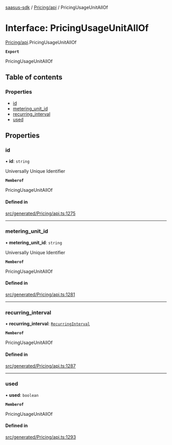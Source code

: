 [saasus-sdk](../README.md) / [Pricing/api](../modules/Pricing_api.md) / PricingUsageUnitAllOf

# Interface: PricingUsageUnitAllOf

[Pricing/api](../modules/Pricing_api.md).PricingUsageUnitAllOf

**`Export`**

PricingUsageUnitAllOf

## Table of contents

### Properties

- [id](Pricing_api.PricingUsageUnitAllOf.md#id)
- [metering\_unit\_id](Pricing_api.PricingUsageUnitAllOf.md#metering_unit_id)
- [recurring\_interval](Pricing_api.PricingUsageUnitAllOf.md#recurring_interval)
- [used](Pricing_api.PricingUsageUnitAllOf.md#used)

## Properties

### id

• **id**: `string`

Universally Unique Identifier

**`Memberof`**

PricingUsageUnitAllOf

#### Defined in

[src/generated/Pricing/api.ts:1275](https://github.com/saasus-platform/saasus-sdk-javascript/blob/6b95732/src/generated/Pricing/api.ts#L1275)

___

### metering\_unit\_id

• **metering\_unit\_id**: `string`

Universally Unique Identifier

**`Memberof`**

PricingUsageUnitAllOf

#### Defined in

[src/generated/Pricing/api.ts:1281](https://github.com/saasus-platform/saasus-sdk-javascript/blob/6b95732/src/generated/Pricing/api.ts#L1281)

___

### recurring\_interval

• **recurring\_interval**: [`RecurringInterval`](../enums/Pricing_api.RecurringInterval.md)

**`Memberof`**

PricingUsageUnitAllOf

#### Defined in

[src/generated/Pricing/api.ts:1287](https://github.com/saasus-platform/saasus-sdk-javascript/blob/6b95732/src/generated/Pricing/api.ts#L1287)

___

### used

• **used**: `boolean`

**`Memberof`**

PricingUsageUnitAllOf

#### Defined in

[src/generated/Pricing/api.ts:1293](https://github.com/saasus-platform/saasus-sdk-javascript/blob/6b95732/src/generated/Pricing/api.ts#L1293)
